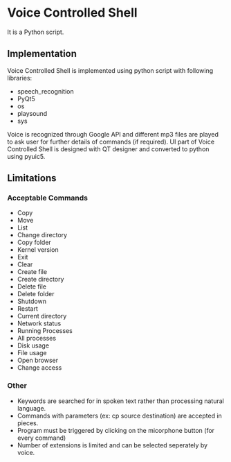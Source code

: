 # Voice Controlled Shell

It is a Python script. 

## Implementation

Voice Controlled Shell is implemented using python script with following
libraries:
* speech_recognition
* PyQt5
* os
* playsound
* sys 

Voice is recognized through Google API and different mp3 files are played to ask user for further details of commands (if required). UI part of Voice Controlled Shell is designed with QT designer and converted to python using pyuic5.  

## Limitations

### Acceptable Commands
* Copy
* Move
* List
* Change directory
* Copy folder
* Kernel version
* Exit
* Clear
* Create file
* Create directory
* Delete file
* Delete folder
* Shutdown
* Restart
* Current directory
* Network status
* Running Processes
* All processes
* Disk usage
* File usage
* Open browser
* Change access

### Other
* Keywords are searched for in spoken text rather than processing natural language.
* Commands with parameters (ex: cp source destination) are accepted in pieces.
* Program must be triggered by clicking on the micorphone button (for every command)
* Number of extensions is limited and can be selected seperately by voice.
